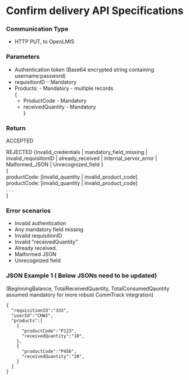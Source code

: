 # Confirm delivery API Specifications

### Communication Type

- HTTP PUT, to OpenLMIS

### Parameters

- Authentication token (Base64 encrypted string containing username:password)
- requisitionID – Mandatory
- Products:  - Mandatory - multiple records  
{  
    * ProductCode - Mandatory  
    * receivedQuantity - Mandatory  
}  
  
### Return
ACCEPTED

REJECTED   {invalid_credentials | mandatory_field_missing | invalid_requisitionID | already_received | internal_server_error | Malformed_JSON | Unrecognized_field }  
{   
   productCode:   [invalid_quantity | invalid_product_code]  
   productCode:   [invalid_quantity | invalid_product_code]  
   . . .    
}    
 
### Error scenarios 

- Invalid authentication
- Any mandatory field missing
- Invalid requisitionID
- Invalid "receivedQuantity"
- Already received.
- Malformed JSON
- Unrecognized field

### JSON Example 1 ( Below JSONs need to be updated)

(BeginningBalance, TotalReceivedQuantity, TotalConsumedQauntity assumed mandatory for more robust CommTrack integration)

    {
      "requisitionId":"333",
      "userId":"CHW2",
      "products":[
        {
          "productCode":"P123",
          "receivedQuantity":"10",
        },
        {
          "productCode":"P456",
          "receivedQuantity":"20",
        }
      ]
    }
